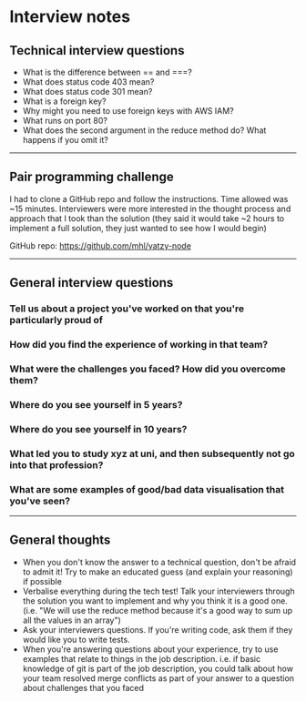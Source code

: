 # Interview notes

## Technical interview questions

- What is the difference between == and ===?
- What does status code 403 mean?
- What does status code 301 mean?
- What is a foreign key?
- Why might you need to use foreign keys with AWS IAM?
- What runs on port 80?
- What does the second argument in the reduce method do? What happens if you omit it?

---

## Pair programming challenge

I had to clone a GitHub repo and follow the instructions. Time allowed was ~15 minutes. Interviewers were more interested in the thought process and approach that I took than the solution (they said it would take ~2 hours to implement a full solution, they just wanted to see how I would begin)

GitHub repo: https://github.com/mhl/yatzy-node

---

## General interview questions

### Tell us about a project you've worked on that you're particularly proud of

### How did you find the experience of working in that team?

### What were the challenges you faced? How did you overcome them?

### Where do you see yourself in 5 years?

### Where do you see yourself in 10 years?

### What led you to study xyz at uni, and then subsequently not go into that profession?

### What are some examples of good/bad data visualisation that you've seen?

---

## General thoughts

- When you don't know the answer to a technical question, don't be afraid to admit it! Try to make an educated guess (and explain your reasoning) if possible
- Verbalise everything during the tech test! Talk your interviewers through the solution you want to implement and why you think it is a good one. (i.e. "We will use the reduce method because it's a good way to sum up all the values in an array")
- Ask your interviewers questions. If you're writing code, ask them if they would like you to write tests.
- When you're answering questions about your experience, try to use examples that relate to things in the job description. i.e. if basic knowledge of git is part of the job description, you could talk about how your team resolved merge conflicts as part of your answer to a question about challenges that you faced
